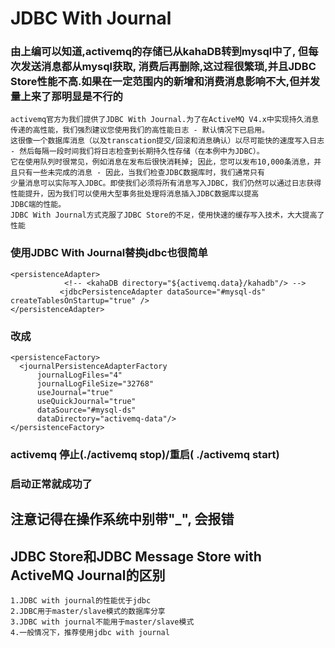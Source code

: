 # JDBC With Journal
### 由上编可以知道,activemq的存储已从kahaDB转到mysql中了, 但每次发送消息都从mysql获取, 消费后再删除,这过程很繁琐,并且JDBC Store性能不高.如果在一定范围内的新增和消费消息影响不大,但并发量上来了那明显是不行的
```
activemq官方为我们提供了JDBC With Journal.为了在ActiveMQ V4.x中实现持久消息传递的高性能，我们强烈建议您使用我们的高性能日志 - 默认情况下已启用。
这很像一个数据库消息（以及transcation提交/回滚和消息确认）以尽可能快的速度写入日志 - 然后每隔一段时间我们将日志检查到长期持久性存储（在本例中为JDBC）。
它在使用队列时很常见，例如消息在发布后很快消耗掉; 因此，您可以发布10,000条消息，并且只有一些未完成的消息 - 因此，当我们检查JDBC数据库时，我们通常只有
少量消息可以实际写入JDBC。即使我们必须将所有消息写入JDBC，我们仍然可以通过日志获得性能提升，因为我们可以使用大型事务批处理将消息插入JDBC数据库以提高
JDBC端的性能。
JDBC With Journal方式克服了JDBC Store的不足，使用快速的缓存写入技术，大大提高了性能
```

### 使用JDBC With Journal替换jdbc也很简单
```
<persistenceAdapter>
            <!-- <kahaDB directory="${activemq.data}/kahadb"/> --> 
           <jdbcPersistenceAdapter dataSource="#mysql-ds" createTablesOnStartup="true" />
</persistenceAdapter>
```
### 改成
```
<persistenceFactory>
  <journalPersistenceAdapterFactory
      journalLogFiles="4"
      journalLogFileSize="32768"
      useJournal="true"
      useQuickJournal="true"
      dataSource="#mysql-ds"
      dataDirectory="activemq-data"/>
</persistenceFactory>
```
### activemq 停止(./activemq stop)/重启( ./activemq start)
### 启动正常就成功了

## 注意记得在操作系统中别带"_", 会报错

## JDBC Store和JDBC Message Store with ActiveMQ Journal的区别
```
1.JDBC with journal的性能优于jdbc
2.JDBC用于master/slave模式的数据库分享
3.JDBC with journal不能用于master/slave模式
4.一般情况下，推荐使用jdbc with journal
```

